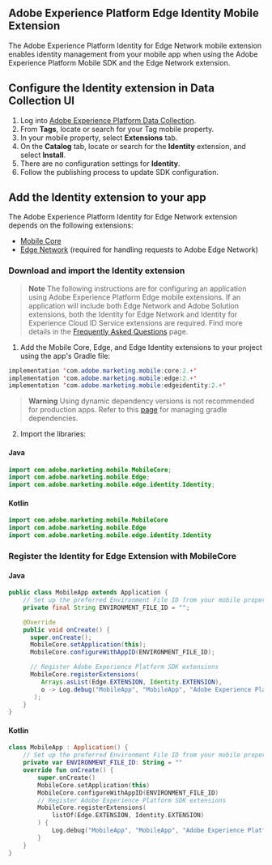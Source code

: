 ## Adobe Experience Platform Edge Identity Mobile Extension

The Adobe Experience Platform Identity for Edge Network mobile extension enables identity management from your mobile app when using the Adobe Experience Platform Mobile SDK and the Edge Network extension.

## Configure the Identity extension in Data Collection UI
1. Log into [Adobe Experience Platform Data Collection](https://experience.adobe.com/data-collection).
2. From **Tags**, locate or search for your Tag mobile property.
3. In your mobile property, select **Extensions** tab.
4. On the **Catalog** tab, locate or search for the **Identity** extension, and select **Install**.
5. There are no configuration settings for **Identity**.
6. Follow the publishing process to update SDK configuration.

## Add the Identity extension to your app

The Adobe Experience Platform Identity for Edge Network extension depends on the following extensions:

- [Mobile Core](https://github.com/adobe/aepsdk-core-android)
- [Edge Network](https://github.com/adobe/aepsdk-edge-android) (required for handling requests to Adobe Edge Network)

### Download and import the Identity extension

> **Note** The following instructions are for configuring an application using Adobe Experience Platform Edge mobile extensions. If an application will include both Edge Network and Adobe Solution extensions, both the Identity for Edge Network and Identity for Experience Cloud ID Service extensions are required. Find more details in the [Frequently Asked Questions](frequently-asked-questions.md) page.

1. Add the Mobile Core, Edge, and Edge Identity extensions to your project using the app's Gradle file:
  
```java
implementation 'com.adobe.marketing.mobile:core:2.+'
implementation 'com.adobe.marketing.mobile:edge:2.+'
implementation 'com.adobe.marketing.mobile:edgeidentity:2.+'
   ```
> **Warning**
> Using dynamic dependency versions is not recommended for production apps. Refer to this [page](https://github.com/adobe/aepsdk-core-android/blob/dev-v2.0.0/Documentation/MobileCore/gradle-dependencies.md) for managing gradle dependencies.

2. Import the libraries:
#### Java
```java
import com.adobe.marketing.mobile.MobileCore;
import com.adobe.marketing.mobile.Edge;
import com.adobe.marketing.mobile.edge.identity.Identity;
```
#### Kotlin
```kotlin
import com.adobe.marketing.mobile.MobileCore
import com.adobe.marketing.mobile.Edge
import com.adobe.marketing.mobile.edge.identity.Identity
```


### Register the Identity for Edge Extension with MobileCore

#### Java

```java
public class MobileApp extends Application {
    // Set up the preferred Environment File ID from your mobile property configured in Data Collection UI
    private final String ENVIRONMENT_FILE_ID = "";

    @Override
    public void onCreate() {
      super.onCreate();
      MobileCore.setApplication(this);
      MobileCore.configureWithAppID(ENVIRONMENT_FILE_ID);

      // Register Adobe Experience Platform SDK extensions
      MobileCore.registerExtensions(
         Arrays.asList(Edge.EXTENSION, Identity.EXTENSION),
         o -> Log.debug("MobileApp", "MobileApp", "Adobe Experience Platform Mobile SDK initialized.")
       );
    }
}
```
#### Kotlin

```kotlin
class MobileApp : Application() {
    // Set up the preferred Environment File ID from your mobile property configured in Data Collection UI
    private var ENVIRONMENT_FILE_ID: String = ""
    override fun onCreate() {
        super.onCreate()
        MobileCore.setApplication(this)
        MobileCore.configureWithAppID(ENVIRONMENT_FILE_ID)
        // Register Adobe Experience Platform SDK extensions
        MobileCore.registerExtensions(
            listOf(Edge.EXTENSION, Identity.EXTENSION)
        ) {
            Log.debug("MobileApp", "MobileApp", "Adobe Experience Platform Mobile SDK initialized.")
        }
    }
}
```
